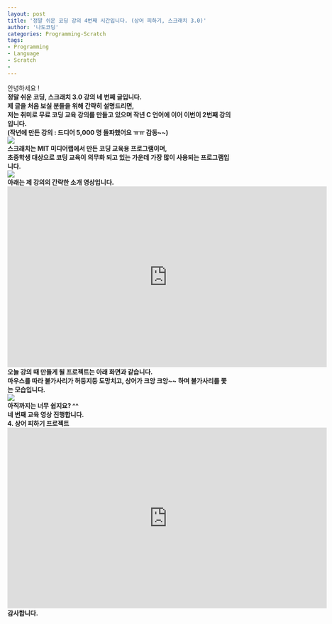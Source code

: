```yaml
---
layout: post
title: '정말 쉬운 코딩 강의 4번째 시간입니다. (상어 피하기, 스크래치 3.0)'
author: '나도코딩'
categories: Programming-Scratch
tags:
- Programming
- Language
- Scratch
-
---
```



<script> location.href='https://cafe.naver.com/develoid/854105' ; </script>

<div><span>안녕하세요 !</span></div><div><b></div><div><span>정말 쉬운 코딩, 스크래치 3.0 강의 네 번째 글입니다.</span></div><div><b></div><div><span>제 글을 처음 보실 분들을 위해 간략히 설명드리면,&nbsp;</span></div><div><b></div><div><span>저는 취미로 무료 코딩 교육 강의를 만들고 있으며 작년 C 언어에 이어 이번이 2번째 강의입니다.&nbsp;</span></div><div><b></div><div><span>(작년에 만든 강의 : 드디어 5,000 명 돌파했어요 ㅠㅠ 감동~~)</span></div><div><b></div><div><img src="https://cafeptthumb-phinf.pstatic.net/MjAxOTAyMjVfMTY2/MDAxNTUxMDYwNTAzMzMx.Tv1L3np8912HbBFQFMWjkW-qU4ttG2NzLwZ6fJ9Wn-8g.WlJaOz2qOpQ8O_NMk7lY4zPC6qS20NSbOecfitsRQtQg.PNG.nadocoding/5000.png?type=w740"><b></div><div><b></div><div><b></div><div><span>스크래치는 MIT 미디어랩에서 만든 코딩 교육용 프로그램이며,</span></div><div><b></div><div><span>초중학생 대상으로 코딩 교육이 의무화 되고 있는 가운데 가장 많이 사용되는 프로그램입니다.</span></div><div><b></div><div><img src="https://cafeptthumb-phinf.pstatic.net/MjAxOTAyMjVfMTU5/MDAxNTUxMDYwNjUxMTEx.v1e8mfQprbNJCJdXmk6yt3aV7NWVdk3cqt0Lmgbi6bog.DOHPEZm8kjoJ-3qfGBWN6Xsl-W868P1_vEBG8mN9DqYg.PNG.nadocoding/6.png?type=w740"><b></div><div><b></div><div><span>아래는 제 강의의 간략한 소개 영상입니다.</span></div><div><b></div><div><iframe src="https://www.youtube.com/embed/xN8O_mhR-7Y?wmode=opaque" width="720px" height="407px" frameborder="0" scrolling="no" allowfullscreen="allowfullscreen"></iframe><b></div><div><b></div><div><b></div><div><b></div><div><span>오늘 강의 때 만들게 될 프로젝트는 아래 화면과 같습니다.</span></div><div><b></div><div><span>마우스를 따라 불가사리가 허둥지둥 도망치고, 상어가 크앙 크앙~~ 하며 불가사리를 쫓는 모습입니다.</span></div><div><span><b></span></div><div><span><img src="https://cafeptthumb-phinf.pstatic.net/MjAxOTAyMjVfOTkg/MDAxNTUxMDYwNjc5NDM0.9MtIHjhJUf4sqVumxvw5_mtsVikYhPGjRsGrYXZ1bGsg.LPRbjNz5K77ARf852q6vPYrwyMJt_XWNzUyjAo9ddIsg.GIF.nadocoding/%EC%83%81%EC%96%B4%ED%94%BC%ED%95%98%EA%B8%B0.gif?type=w740"><b></span></div><div><b></div><div><b></div><div><span>아직까지는 너무 쉽지요? ^^</span></div><div><b></div><div><b></div><div><b></div><div><span>네 번째 교육 영상 진행합니다.</span></div><div><b></div><div><span>4. 상어 피하기 프로젝트</span></div><div><b></div><div><iframe src="https://www.youtube.com/embed/_IPilAXAknM?wmode=opaque" width="720px" height="407px" frameborder="0" scrolling="no" allowfullscreen="allowfullscreen"></iframe><b></div><div><b></div><div><span>감사합니다.</span></div>
